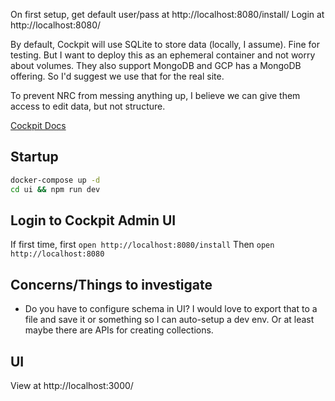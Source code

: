 On first setup, get default user/pass at http://localhost:8080/install/
Login at http://localhost:8080/

By default, Cockpit will use SQLite to store data (locally, I assume). Fine for testing.
But I want to deploy this as an ephemeral container and not worry about volumes.
They also support MongoDB and GCP has a MongoDB offering. So I'd suggest we use that for the real site.

To prevent NRC from messing anything up, I believe we can give them access to edit data, but not structure.

[Cockpit Docs](https://getcockpit.com/documentation)

## Startup

```bash
docker-compose up -d
cd ui && npm run dev
```

## Login to Cockpit Admin UI

If first time, first `open http://localhost:8080/install`
Then `open http://localhost:8080`

## Concerns/Things to investigate

- Do you have to configure schema in UI? I would love to export that to a file and save it or something so
  I can auto-setup a dev env. Or at least maybe there are APIs for creating collections.

## UI

View at http://localhost:3000/
